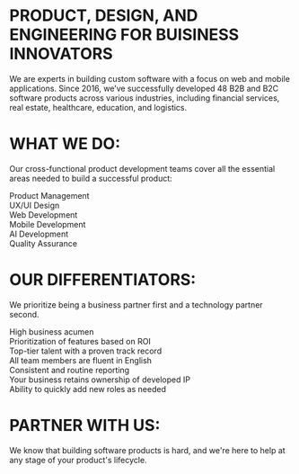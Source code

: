 # PRODUCT, DESIGN, AND ENGINEERING FOR BUISINESS INNOVATORS
We are experts in building custom software with a focus on web and mobile applications. Since 2016, we’ve successfully developed 48 B2B and B2C software products across various industries, including financial services, real estate, healthcare, education, and logistics.

# WHAT WE DO:
Our cross-functional product development teams cover all the essential areas needed to build a successful product:

Product Management\
UX/UI Design\
Web Development\
Mobile Development\
AI Development\
Quality Assurance

# OUR DIFFERENTIATORS:
We prioritize being a business partner first and a technology partner second.

High business acumen\
Prioritization of features based on ROI\
Top-tier talent with a proven track record\
All team members are fluent in English\
Consistent and routine reporting\
Your business retains ownership of developed IP\
Ability to quickly add new roles as needed

# PARTNER WITH US:
We know that building software products is hard, and we're here to help at any stage of your product's lifecycle.

